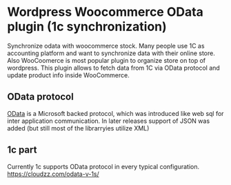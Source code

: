 # Wordpress Woocommerce OData plugin (1c synchronization)
Synchronize odata with woocommerce stock.
Many people use 1C as accounting platform and want to synchronize data with their online store. Also WooCoomerce is most popular plugin to organize store on top of wordpress.
This plugin allows to fetch data from 1C via OData protocol and update product info inside WooCommerce.

## OData protocol
[OData](https://www.odata.org/) is a Microsoft backed protocol, which was introduced like web sql for inter application communication.
In later releases support of JSON was added (but still most of the librarryies utilize XML)

## 1c part
Currently 1c supports OData protocol in every typical configuration.
https://cloudzz.com/odata-v-1s/
